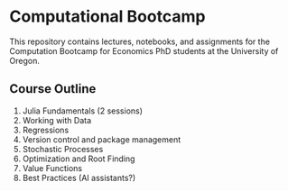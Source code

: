 # Computational Bootcamp
This repository contains lectures, notebooks, and assignments for the Computation Bootcamp for Economics PhD students at the University of Oregon.

## Course Outline
1. Julia Fundamentals (2 sessions)
2. Working with Data
3. Regressions
4. Version control and package management
5. Stochastic Processes
6. Optimization and Root Finding
7. Value Functions
8. Best Practices (AI assistants?)
